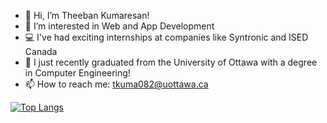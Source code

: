 - 👋 Hi, I’m Theeban Kumaresan!
- 👀 I’m interested in Web and App Development
- 💻 I've had exciting internships at companies like Syntronic and ISED Canada
- 🌱 I just recently graduated from the University of Ottawa with a degree in Computer Engineering!
- 📫 How to reach me: tkuma082@uottawa.ca


[![Top Langs](https://github-readme-stats.vercel.app/api/top-langs/?username=theebank)](https://github.com/anuraghazra/github-readme-stats)

<!---
theebank/theebank is a ✨ special ✨ repository because its `README.md` (this file) appears on your GitHub profile.
You can click the Preview link to take a look at your changes.
--->
